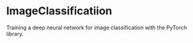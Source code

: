# ImageClassificatiion
Training a deep neural network for image classification with the PyTorch library.
